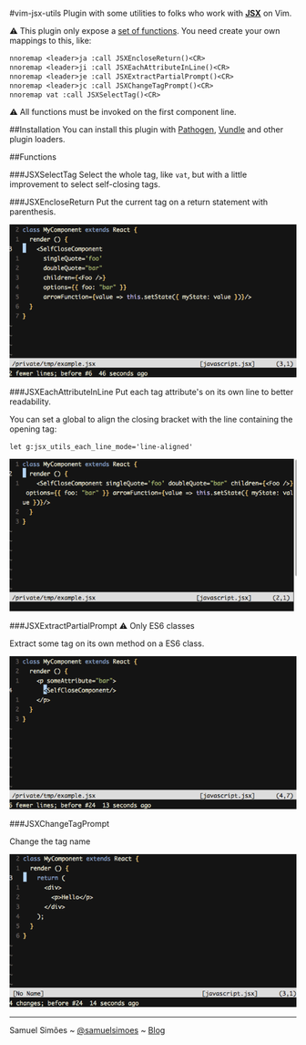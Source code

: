 #vim-jsx-utils
Plugin with some utilities to folks who work with **[JSX](https://facebook.github.io/jsx/)** on Vim.

:warning: This plugin only expose a [set of functions](#functions). You need create your own mappings to this, like:

```
nnoremap <leader>ja :call JSXEncloseReturn()<CR>
nnoremap <leader>ji :call JSXEachAttributeInLine()<CR>
nnoremap <leader>je :call JSXExtractPartialPrompt()<CR>
nnoremap <leader>jc :call JSXChangeTagPrompt()<CR>
nnoremap vat :call JSXSelectTag()<CR>
```

:warning: All functions must be invoked on the first component line.

##Installation
You can install this plugin with [Pathogen](https://github.com/tpope/vim-pathogen), [Vundle](https://github.com/VundleVim/Vundle.vim) and other plugin loaders.

##Functions

###JSXSelectTag
Select the whole tag, like `vat`, but with a little improvement to select self-closing tags.

###JSXEncloseReturn
Put the current tag on a return statement with parenthesis.

![](examples/enclose-vim.gif)

###JSXEachAttributeInLine
Put each tag attribute's on its own line to better readability.

You can set a global to align the closing bracket with the line containing the opening tag:

```
let g:jsx_utils_each_line_mode='line-aligned'
```
![](examples/eachline-vim.gif)

###JSXExtractPartialPrompt
:warning: Only ES6 classes

Extract some tag on its own method on a ES6 class.

![](examples/partial-vim.gif)

###JSXChangeTagPrompt

Change the tag name

![](examples/change-vim.gif)

-------
Samuel Simões ~ [@samuelsimoes](https://twitter.com/samuelsimoes) ~ [Blog](http://blog.samuelsimoes.com/)
